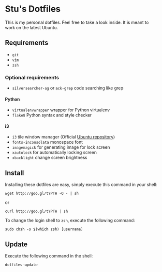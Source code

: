 # Stu's Dotfiles
This is my personal dotfiles. Feel free to take a look inside. It is meant to
work on the latest Ubuntu.

## Requirements
 * `git`
 * `vim`
 * `zsh`

### Optional requirements
 * `silversearcher-ag` or `ack-grep` code searching like grep

#### Python
 * `virtualenvwrapper` wrapper for Python virtualenv
 * `flake8` Python syntax and style checker

#### i3
 * `i3` tile window manager (Official [Ubuntu repository](https://i3wm.org/docs/repositories.html#_ubuntu_repository))
 * `fonts-inconsolata` monospace font
 * `imagemagick` for generating image for lock screen
 * `xautolock` for automatically locking screen
 * `xbacklight` change screen brightness

## Install
Installing these dotfiles are easy, simply execute this command
in your shell:

    wget http://goo.gl/tYPTH -O - | sh
or

    curl http://goo.gl/tYPTH | sh

To change the login shell to `zsh`, execute the following command:

    sudo chsh -s $(which zsh) [username]

## Update
Execute the following command in the shell:

    dotfiles-update
